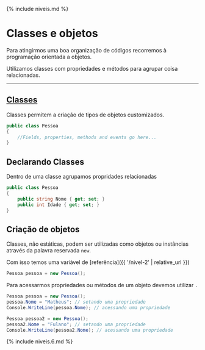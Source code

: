 {% include niveis.md %}

# Classes e objetos

Para atingirmos uma boa organização de códigos recorremos à programação orientada a objetos.

Utilizamos classes com propriedades e métodos para agrupar coisa relacionadas.

---

## [Classes](https://docs.microsoft.com/pt-br/dotnet/csharp/programming-guide/classes-and-structs/classes)

Classes permitem a criação de tipos de objetos customizados.

```csharp
public class Pessoa
{
    //Fields, properties, methods and events go here...
}
```

## Declarando Classes

Dentro de uma classe agrupamos propridades relacionadas

```csharp
public class Pessoa
{
    public string Nome { get; set; }
    public int Idade { get; set; }
}
```

## Criação de objetos

Classes, não estáticas, podem ser utilizadas como objetos ou instâncias através da palavra reservada `new`.

Com isso temos uma variável de [referência]({{ '/nivel-2' | relative_url }})

```csharp
Pessoa pessoa = new Pessoa();
```

Para acessarmos propriedades ou métodos de um objeto devemos utilizar `.`

```csharp
Pessoa pessoa = new Pessoa();
pessoa.Nome = "Matheus"; // setando uma propriedade
Console.WriteLine(pessoa.Nome); // acessando uma propriedade

Pessoa pessoa2 = new Pessoa();
pessoa2.Nome = "Fulano"; // setando uma propriedade
Console.WriteLine(pessoa2.Nome); // acessando uma propriedade
```

{% include niveis.6.md %}